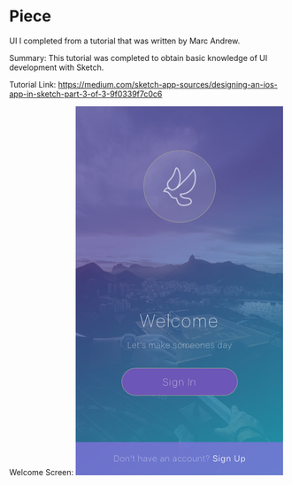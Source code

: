 # Piece
UI I completed from a tutorial that was written by Marc Andrew.

Summary: This tutorial was completed to obtain basic knowledge of UI development with Sketch.

Tutorial Link: https://medium.com/sketch-app-sources/designing-an-ios-app-in-sketch-part-3-of-3-9f0339f7c0c6

Welcome Screen:
![img](welcome.png)
